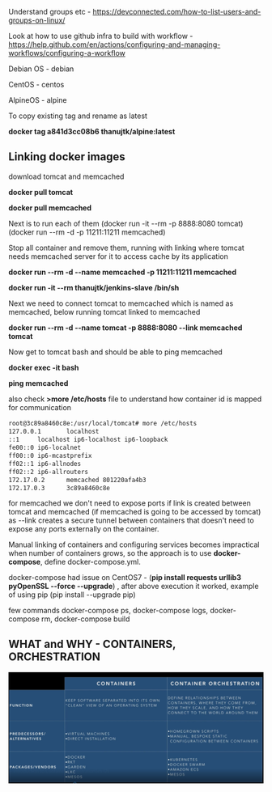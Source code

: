 Understand groups etc - https://devconnected.com/how-to-list-users-and-groups-on-linux/

Look at how to use github infra to build with workflow - https://help.github.com/en/actions/configuring-and-managing-workflows/configuring-a-workflow

Debian OS - debian 

CentOS - centos 

AlpineOS - alpine

To copy existing tag and rename as latest
 
 **__docker tag a841d3cc08b6 thanujtk/alpine:latest__**


Linking docker images
--------------------------
download tomcat and memcached

__docker pull tomcat__ 

__docker pull memcached__

Next is to run each of them (docker run -it --rm -p 8888:8080 tomcat) (docker run --rm -d -p 11211:11211 memcached)

Stop all container and remove them, running with linking where tomcat
needs memcached server for it to access cache by its application

__docker run --rm -d --name memcached -p 11211:11211 memcached__ 

__docker run -it --rm thanujtk/jenkins-slave /bin/sh__

Next we need to connect tomcat to memcached which is named as memcached,
below running tomcat linked to memcached

__docker run --rm -d --name tomcat -p 8888:8080 --link memcached 
tomcat__
 
 Now get to tomcat bash and should be able to ping memcached
 
 __docker exec -it <container id> bash__
 
 __ping memcached__
 
 also check __>more /etc/hosts__ file to understand how container id is
 mapped for communication 
 
``` 
root@3c89a8460c8e:/usr/local/tomcat# more /etc/hosts
127.0.0.1       localhost
::1     localhost ip6-localhost ip6-loopback
fe00::0 ip6-localnet
ff00::0 ip6-mcastprefix
ff02::1 ip6-allnodes
ff02::2 ip6-allrouters
172.17.0.2      memcached 801220afa4b3
172.17.0.3      3c89a8460c8e
```
for memcached we don't need to expose ports if link is created between
tomcat and memcached (if memcached is going to be accessed by tomcat) as
--link creates a secure tunnel between containers that doesn't need to
expose any ports externally on the container.

Manual linking of containers and configuring services becomes
impractical when number of containers grows, so the approach is to use
__docker-compose__, define docker-compose.yml.

docker-compose had issue on CentOS7 - (__pip install requests urllib3
pyOpenSSL --force --upgrade__) , after above execution it worked,
example of using pip (pip install --upgrade pip)

few commands docker-compose ps, docker-compose logs, docker-compose rm,
docker-compose build

WHAT and WHY - CONTAINERS, ORCHESTRATION
-----------------------------------
![Alt](./container_orchestration_what_why.png "WHAT and WHY - CONTAINERS, ORCHESTRATION")

